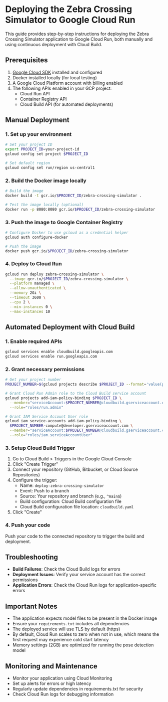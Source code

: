 # Deploying the Zebra Crossing Simulator to Google Cloud Run

This guide provides step-by-step instructions for deploying the Zebra Crossing Simulator application to Google Cloud Run, both manually and using continuous deployment with Cloud Build.

## Prerequisites

1. [Google Cloud SDK](https://cloud.google.com/sdk/docs/install) installed and configured
2. Docker installed locally (for local testing)
3. A Google Cloud Platform account with billing enabled
4. The following APIs enabled in your GCP project:
   - Cloud Run API
   - Container Registry API
   - Cloud Build API (for automated deployments)

## Manual Deployment

### 1. Set up your environment

```bash
# Set your project ID
export PROJECT_ID=your-project-id
gcloud config set project $PROJECT_ID

# Set default region
gcloud config set run/region us-central1
```

### 2. Build the Docker image locally

```bash
# Build the image
docker build -t gcr.io/$PROJECT_ID/zebra-crossing-simulator .

# Test the image locally (optional)
docker run -p 8080:8080 gcr.io/$PROJECT_ID/zebra-crossing-simulator
```

### 3. Push the image to Google Container Registry

```bash
# Configure Docker to use gcloud as a credential helper
gcloud auth configure-docker

# Push the image
docker push gcr.io/$PROJECT_ID/zebra-crossing-simulator
```

### 4. Deploy to Cloud Run

```bash
gcloud run deploy zebra-crossing-simulator \
  --image gcr.io/$PROJECT_ID/zebra-crossing-simulator \
  --platform managed \
  --allow-unauthenticated \
  --memory 2Gi \
  --timeout 3600 \
  --cpu 2 \
  --min-instances 0 \
  --max-instances 10
```

## Automated Deployment with Cloud Build

### 1. Enable required APIs

```bash
gcloud services enable cloudbuild.googleapis.com
gcloud services enable run.googleapis.com
```

### 2. Grant necessary permissions

```bash
# Get your project number
PROJECT_NUMBER=$(gcloud projects describe $PROJECT_ID --format='value(projectNumber)')

# Grant Cloud Run Admin role to the Cloud Build service account
gcloud projects add-iam-policy-binding $PROJECT_ID \
  --member="serviceAccount:$PROJECT_NUMBER@cloudbuild.gserviceaccount.com" \
  --role="roles/run.admin"

# Grant IAM Service Account User role
gcloud iam service-accounts add-iam-policy-binding \
  $PROJECT_NUMBER-compute@developer.gserviceaccount.com \
  --member="serviceAccount:$PROJECT_NUMBER@cloudbuild.gserviceaccount.com" \
  --role="roles/iam.serviceAccountUser"
```

### 3. Setup Cloud Build Trigger

1. Go to Cloud Build > Triggers in the Google Cloud Console
2. Click "Create Trigger"
3. Connect your repository (GitHub, Bitbucket, or Cloud Source Repositories)
4. Configure the trigger:
   - Name: `deploy-zebra-crossing-simulator`
   - Event: Push to a branch
   - Source: Your repository and branch (e.g., `^main$`)
   - Build configuration: Cloud Build configuration file
   - Cloud Build configuration file location: `cloudbuild.yaml`
5. Click "Create"

### 4. Push your code

Push your code to the connected repository to trigger the build and deployment.

## Troubleshooting

- **Build Failures**: Check the Cloud Build logs for errors
- **Deployment Issues**: Verify your service account has the correct permissions
- **Application Errors**: Check the Cloud Run logs for application-specific errors

## Important Notes

- The application expects model files to be present in the Docker image
- Ensure your `requirements.txt` includes all dependencies
- The deployed service will use TLS by default (https)
- By default, Cloud Run scales to zero when not in use, which means the first request may experience cold start latency
- Memory settings (2GB) are optimized for running the pose detection model

## Monitoring and Maintenance

- Monitor your application using Cloud Monitoring
- Set up alerts for errors or high latency
- Regularly update dependencies in requirements.txt for security
- Check Cloud Run logs for debugging information 